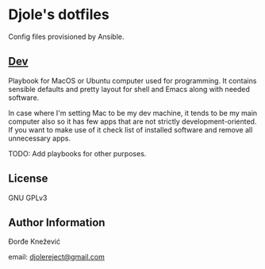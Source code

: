 Djole's dotfiles
=========

Config files provisioned by Ansible.

[Dev](./dev/README.md) 
----------------------

Playbook for MacOS or Ubuntu computer used for programming.
It contains sensible defaults and pretty layout for shell and Emacs along with needed software. 

In case where I'm setting Mac to be my dev machine, it tends to be my main computer also so it has few apps that are not strictly development-oriented. If you want to make use of it check list of installed software and remove all unnecessary apps.

TODO: Add playbooks for other purposes.

License
-------
GNU GPLv3

Author Information
------------------

Đorđe Knežević

email: djolereject@gmail.com

